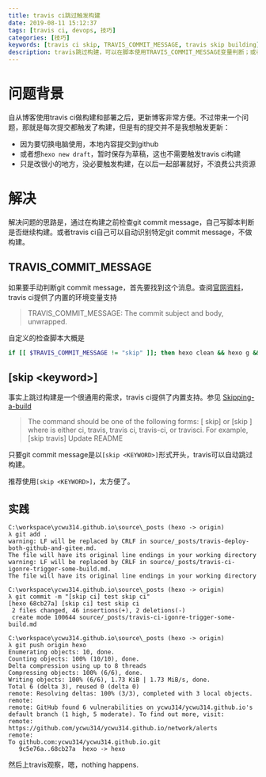 ```yaml
---
title: travis ci跳过触发构建
date: 2019-08-11 15:12:37
tags: [travis ci, devops, 技巧]
categories: [技巧]
keywords: [travis ci skip, TRAVIS_COMMIT_MESSAGE, travis skip building]
description: travis跳过构建，可以在脚本使用TRAVIS_COMMIT_MESSAGE变量判断；或者以[skip keyword]形式提交commit message
---
```


# 问题背景

自从博客使用travis ci做构建和部署之后，更新博客非常方便。不过带来一个问题，那就是每次提交都触发了构建，但是有的提交并不是我想触发更新：
- 因为要切换电脑使用，本地内容提交到github
- 或者想`hexo new draft`，暂时保存为草稿，这也不需要触发travis ci构建
- 只是改很小的地方，没必要触发构建，在以后一起部署就好，不浪费公共资源
<!-- more -->

# 解决

解决问题的思路是，通过在构建之前检查git commit message，自己写脚本判断是否继续构建。或者travis ci自己可以自动识别特定git commit message，不做构建。

## TRAVIS_COMMIT_MESSAGE

如果要手动判断git commit message，首先要找到这个消息。查阅[官网资料](https://docs.travis-ci.com/user/environment-variables/#Default-Environment-Variables)，travis ci提供了内置的环境变量支持
>TRAVIS_COMMIT_MESSAGE: The commit subject and body, unwrapped.

自定义的检查脚本大概是
```bash
if [[ $TRAVIS_COMMIT_MESSAGE != "skip" ]]; then hexo clean && hexo g && hexo d ; fi ;
```

## [skip \<keyword\>]


事实上跳过构建是一个很通用的需求，travis ci提供了内置支持。参见 [Skipping-a-build](https://docs.travis-ci.com/user/customizing-the-build/#Skipping-a-build)
>The command should be one of the following forms:
>[<KEYWORD> skip]
>or
>[skip <KEYWORD>]
>where <KEYWORD> is either ci, travis, travis ci, travis-ci, or travisci. For example,
>[skip travis] Update README

只要git commit message是以`[skip <KEYWORD>]`形式开头，travis可以自动跳过构建。

推荐使用`[skip <KEYWORD>]`，太方便了。

## 实践

```
C:\workspace\ycwu314.github.io\source\_posts (hexo -> origin)
λ git add .
warning: LF will be replaced by CRLF in source/_posts/travis-deploy-both-github-and-gitee.md.
The file will have its original line endings in your working directory
warning: LF will be replaced by CRLF in source/_posts/travis-ci-igonre-trigger-some-build.md.
The file will have its original line endings in your working directory

C:\workspace\ycwu314.github.io\source\_posts (hexo -> origin)
λ git commit -m "[skip ci] test skip ci"
[hexo 68cb27a] [skip ci] test skip ci
 2 files changed, 46 insertions(+), 2 deletions(-)
 create mode 100644 source/_posts/travis-ci-igonre-trigger-some-build.md

C:\workspace\ycwu314.github.io\source\_posts (hexo -> origin)
λ git push origin hexo
Enumerating objects: 10, done.
Counting objects: 100% (10/10), done.
Delta compression using up to 8 threads
Compressing objects: 100% (6/6), done.
Writing objects: 100% (6/6), 1.73 KiB | 1.73 MiB/s, done.
Total 6 (delta 3), reused 0 (delta 0)
remote: Resolving deltas: 100% (3/3), completed with 3 local objects.
remote:
remote: GitHub found 6 vulnerabilities on ycwu314/ycwu314.github.io's default branch (1 high, 5 moderate). To find out more, visit:
remote:      https://github.com/ycwu314/ycwu314.github.io/network/alerts
remote:
To github.com:ycwu314/ycwu314.github.io.git
   9c5e76a..68cb27a  hexo -> hexo
```

然后上travis观察，嗯，nothing happens.